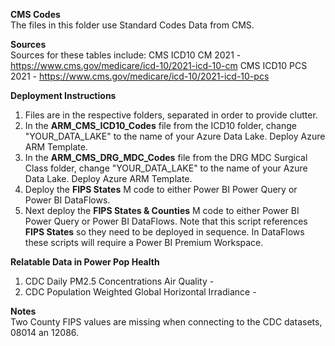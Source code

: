 
<b>CMS Codes</b><br>
The files in this folder use Standard Codes Data from CMS. <br>

<b>Sources</b><br>
Sources for these tables include: 
CMS ICD10 CM 2021 - https://www.cms.gov/medicare/icd-10/2021-icd-10-cm 
CMS ICD10 PCS 2021 - https://www.cms.gov/medicare/icd-10/2021-icd-10-pcs 

<b>Deployment Instructions</b>
1. Files are in the respective folders, separated in order to provide clutter.
2. In the <b>ARM_CMS_ICD10_Codes</b> file from the ICD10 folder, change "YOUR_DATA_LAKE" to the name of your Azure Data Lake. Deploy Azure ARM Template.
3. In the <b>ARM_CMS_DRG_MDC_Codes</b> file from the DRG MDC Surgical Class folder, change "YOUR_DATA_LAKE" to the name of your Azure Data Lake. Deploy Azure ARM Template.
4. Deploy the <b>FIPS States</b> M code to either Power BI Power Query or Power BI DataFlows.
5. Next deploy the <b>FIPS States & Counties</b> M code to either Power BI Power Query or Power BI DataFlows. Note that this script references <b>FIPS States</b> so they need to be deployed in sequence. In DataFlows these scripts will require a Power BI Premium Workspace.

<b>Relatable Data in Power Pop Health</b>
1. CDC Daily PM2.5 Concentrations Air Quality - 
2. CDC Population Weighted Global Horizontal Irradiance - 

<b>Notes</b><br>
  Two County FIPS values are missing when connecting to the CDC datasets, 08014 an 12086. 
